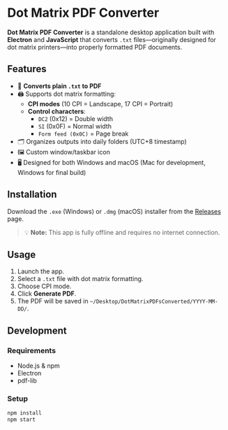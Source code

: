# Dot Matrix PDF Converter

**Dot Matrix PDF Converter** is a standalone desktop application built with **Electron** and **JavaScript** that converts `.txt` files—originally designed for dot matrix printers—into properly formatted PDF documents.

## Features

- 📄 **Converts plain `.txt` to PDF**
- 🖨️ Supports dot matrix formatting:
  - **CPI modes** (10 CPI = Landscape, 17 CPI = Portrait)
  - **Control characters**:
    - `DC2` (0x12) = Double width
    - `SI` (0x0F) = Normal width
    - `Form feed (0x0C)` = Page break
- 🗂️ Organizes outputs into daily folders (UTC+8 timestamp)
- 🖼️ Custom window/taskbar icon
- 🖥️ Designed for both Windows and macOS (Mac for development, Windows for final build)

## Installation

Download the `.exe` (Windows) or `.dmg` (macOS) installer from the [Releases](https://github.com/MJTuazon/Dot-Matrix-PDF-Converter-Standalone.git/releases) page.

> 💡 **Note:** This app is fully offline and requires no internet connection.

## Usage

1. Launch the app.
2. Select a `.txt` file with dot matrix formatting.
3. Choose CPI mode.
4. Click **Generate PDF**.
5. The PDF will be saved in `~/Desktop/DotMatrixPDFsConverted/YYYY-MM-DD/`.

## Development

### Requirements

- Node.js & npm
- Electron
- pdf-lib

### Setup

```bash
npm install
npm start
